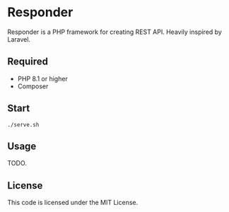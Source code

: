 # Responder

Responder is a PHP framework for creating REST API. Heavily inspired by Laravel.

## Required

* PHP 8.1 or higher
* Composer

## Start

```shell
./serve.sh

```

## Usage

TODO.

## License

This code is licensed under the MIT License.
